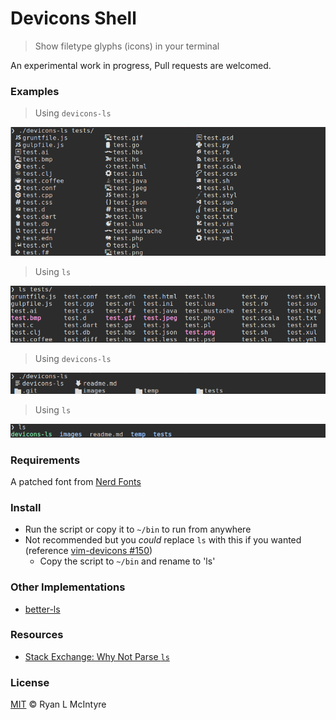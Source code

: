 
# Devicons Shell

> Show filetype glyphs (icons) in your terminal

An experimental work in progress, Pull requests are welcomed.

### Examples

> Using `devicons-ls`

![Equivalent using devicons 1](images/preview-devicons-1.png)

> Using `ls`

![Using ls 1](images/preview-ls-1.png)

> Using `devicons-ls`

![Equivalent using devicons 2](images/preview-devicons-2.png)

> Using `ls`

![Using ls 2](images/preview-ls-2.png)

### Requirements

A patched font from [Nerd Fonts](https://github.com/ryanoasis/nerd-fonts/tree/master/patched-fonts)

### Install

* Run the script or copy it to `~/bin` to run from anywhere
* Not recommended but you _could_ replace `ls` with this if you wanted (reference [vim-devicons #150](https://github.com/ryanoasis/vim-devicons/issues/150))
  * Copy the script to `~/bin` and rename to 'ls'

### Other Implementations 

* [better-ls](https://github.com/illinoisjackson/better-ls)

### Resources

* [Stack Exchange: Why Not Parse `ls`](http://unix.stackexchange.com/questions/128985/why-not-parse-ls)

### License

[MIT](LICENSE) © Ryan L McIntyre
